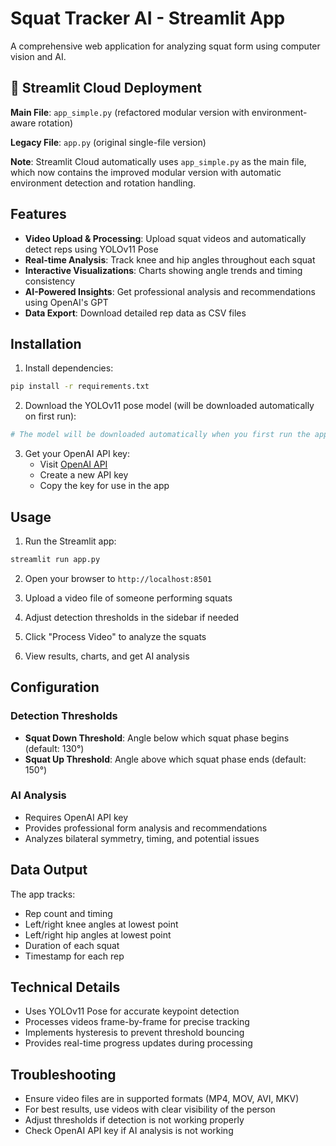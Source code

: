 # Squat Tracker AI - Streamlit App

A comprehensive web application for analyzing squat form using computer vision and AI.

## 🚀 Streamlit Cloud Deployment

**Main File**: `app_simple.py` (refactored modular version with environment-aware rotation)

**Legacy File**: `app.py` (original single-file version)

**Note**: Streamlit Cloud automatically uses `app_simple.py` as the main file, which now contains the improved modular version with automatic environment detection and rotation handling.

## Features

- **Video Upload & Processing**: Upload squat videos and automatically detect reps using YOLOv11 Pose
- **Real-time Analysis**: Track knee and hip angles throughout each squat
- **Interactive Visualizations**: Charts showing angle trends and timing consistency
- **AI-Powered Insights**: Get professional analysis and recommendations using OpenAI's GPT
- **Data Export**: Download detailed rep data as CSV files

## Installation

1. Install dependencies:
```bash
pip install -r requirements.txt
```

2. Download the YOLOv11 pose model (will be downloaded automatically on first run):
```bash
# The model will be downloaded automatically when you first run the app
```

3. Get your OpenAI API key:
   - Visit [OpenAI API](https://platform.openai.com/api-keys)
   - Create a new API key
   - Copy the key for use in the app

## Usage

1. Run the Streamlit app:
```bash
streamlit run app.py
```

2. Open your browser to `http://localhost:8501`

3. Upload a video file of someone performing squats

4. Adjust detection thresholds in the sidebar if needed

5. Click "Process Video" to analyze the squats

6. View results, charts, and get AI analysis

## Configuration

### Detection Thresholds
- **Squat Down Threshold**: Angle below which squat phase begins (default: 130°)
- **Squat Up Threshold**: Angle above which squat phase ends (default: 150°)

### AI Analysis
- Requires OpenAI API key
- Provides professional form analysis and recommendations
- Analyzes bilateral symmetry, timing, and potential issues

## Data Output

The app tracks:
- Rep count and timing
- Left/right knee angles at lowest point
- Left/right hip angles at lowest point
- Duration of each squat
- Timestamp for each rep

## Technical Details

- Uses YOLOv11 Pose for accurate keypoint detection
- Processes videos frame-by-frame for precise tracking
- Implements hysteresis to prevent threshold bouncing
- Provides real-time progress updates during processing

## Troubleshooting

- Ensure video files are in supported formats (MP4, MOV, AVI, MKV)
- For best results, use videos with clear visibility of the person
- Adjust thresholds if detection is not working properly
- Check OpenAI API key if AI analysis is not working
